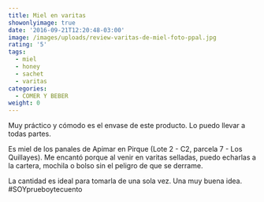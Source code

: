 ```yaml
---
title: Miel en varitas
showonlyimage: true
date: '2016-09-21T12:20:48-03:00'
image: /images/uploads/review-varitas-de-miel-foto-ppal.jpg
rating: '5'
tags:
  - miel
  - honey
  - sachet
  - varitas
categories:
  - COMER Y BEBER
weight: 0
---
```

Muy práctico y cómodo es el envase de este producto. Lo puedo llevar a todas partes.

<!--more-->

Es miel de los panales de Apimar en Pirque (Lote 2 - C2, parcela 7 - Los Quillayes). Me encantó porque al venir en varitas selladas, puedo echarlas a la cartera, mochila o bolso sin el peligro de que se derrame.

La cantidad es ideal para tomarla de una sola vez. Una muy buena idea. #SOYprueboytecuento
